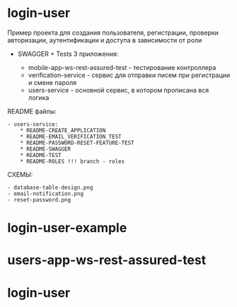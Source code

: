 # login-user
Пример проекта для создания пользователя, регистрации, проверки авторизации, аутентификации и доступа в зависимости от роли
+ SWAGGER + Tests
3 приложения:

    - mobile-app-ws-rest-assured-test - тестирование контроллера
    - verification-service - сервис для отправки писем при регистрации и смене пароля
    - users-service - основной сервис, в котором прописана вся логика
    
README файлы:

    - users-service:
        * README-CREATE_APPLICATION
        * README-EMAIL_VERIFICATION_TEST
        * README-PASSWORD-RESET-FEATURE-TEST
        * README-SWAGGER
        * README-TEST
        * README-ROLES !!! branch - roles
        
СХЕМЫ:

    - database-table-design.png
    - email-notification.png
    - reset-password.png
        

# login-user-example
# users-app-ws-rest-assured-test
# login-user
